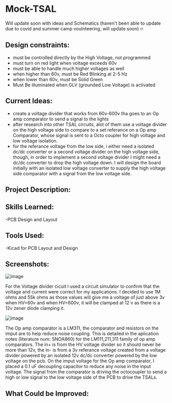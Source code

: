 # Mock-TSAL
Will update soon with ideas and Schematics (haven't been able to update due to covid and summer camp voulnteering, will update soon) 🔥

<h2>Design constraints:</h2>

- must be controlled directly by the High Voltage, not programmed
- must turn on red light when voltage exceeds 60v
- must be able to handle much higher voltages as well
- when higher than 60v, must be Red Blinking at 2-5 Hz
- when lower than 60v, must be Solid Green
- Must Be illuminated when GLV (grounded Low Voltage) is activated

<h2>Current Ideas:</h2>

- create a voltage divider that works from 60v-600v tha goes to an Op amp comparator to send a signal to the lights
- after research into other TSAL circuits, alot of them use a voltage divider on the high voltage side to compare to a set referance on a Op amp Comparator, whose signal is sent to a Octo coupler for high voltage and low voltage isolation.
- for the referance voltage from the low side, i either need a isolated dc/dc converter or a second voltage divider on the high voltage side, though, in order to implement a second voltage divider I might need a dc/dc converter to drop the high voltage down. I will design the board initially with an isolated low voltage converter to supply the high voltage side comparator with a signal from the low voltage side.
<h2>Project Description:</h2>


<h2>Skills Learned:</h2>

-PCB Design and Layout  

<h2>Tools Used:</h2>

-Kicad for PCB Layout and Design  

<h2>Screenshots:</h2>

![image](https://github.com/user-attachments/assets/53b66dc4-b5dc-4191-a5d3-bac879c614e4)

For the Voltage divider cicuit I used a circuit simulator to confirm that the voltage and current were correct for my applications. I decided to use 1M ohms and 55k ohms as those values will give me a voltage of just above 3v when HV=60v and when HV=600v, it will be clamped at 12 v as there is a 12v zener diode clamping it.

![image](https://github.com/user-attachments/assets/8e7c4759-b41a-4caf-ac43-5b84c9aa569e)

The Op amp comparator is a LM311, the comparator and resistors on the imput are to help reduce noise coupling. This is detailed in the aplication notes (literature num: SNOA860) for the LM111,211,311 family of op amp comparators. The in+ is from the HV voltage divider so it should never be more than 12v, the in- is from a 3v referance voltage created from a voltage divider powered by an isolated 12v dc/dc converter powered by the low voltage on the pcb. On the imput voltage for the Op amp comparator, I placed a 0.1 uF decoupling capacitor to reduce any noise in the input voltage. The signal from the comparator is driving the octocoupler to send a high or low signal to the low voltage side of the PCB to drive the TSALs.

<h2>What Could be Improved:</h2>
